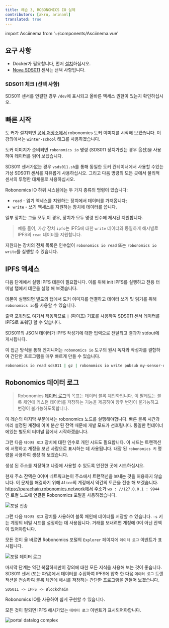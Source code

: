 ```yaml
---
title: 레슨 3, ROBONOMICS IO 실제
contributors: [akru, arinaml]
translated: true
---
```

import Asciinema from '~/components/Asciinema.vue'

## 요구 사항

* Docker가 필요합니다, 먼저 [설치](https://docs.docker.com/engine/install/)하십시오.
* [Nova SDS011](https://aqicn.org/sensor/sds011) 센서는 선택 사항입니다.

### SDS011 체크 (선택 사항)

SDS011 센서를 연결한 경우 `/dev`에 표시되고 올바른 액세스 권한이 있는지 확인하십시오.

<Asciinema vid="WCFcx8C6M8e52UKDNei1xZloU"/>

## 빠른 시작

도 커가 설치되면 [공식 저장소에서](https://hub.docker.com/r/robonomics/robonomics) robonomics 도커 이미지를 시작해 보겠습니다. 이 강의에서는 `winter-school` 태그를 사용하겠습니다.

<Asciinema vid="wM43jozIVfcRmt52ENrJ6yPlH"/>

도커 이미지가 준비되면 `robonomics io` 명령 (SDS011 장치가있는 경우 옵션)을 사용하여 데이터를 읽어 보겠습니다.

<Asciinema vid="iztt22tKGaV8wq3cMXY1oUEYv"/>

SDS011 센서가없는 경우 `vsds011.sh`를 통해 동일한 도커 컨테이너에서 사용할 수있는 가상 SDS011 센서를 자유롭게 사용하십시오. 그리고 다음 명령의 모든 곳에서 물리적 센서의 투명한 대체물로 사용하십시오.

<Asciinema vid="GCkSiJBA1DgpLAAHiMhIOSpgG"/>

Robonomics IO 하위 시스템에는 두 가지 종류의 명령이 있습니다:

* `read` - 읽기 액세스를 지원하는 장치에서 데이터를 가져옵니다;
* `write` - 쓰기 액세스를 지원하는 장치에 데이터를 씁니다.

일부 장치는 그들 모두,이 경우, 장치가 모두 명령 인수에 제시된 지원합니다.

> 예를 들어, 가상 장치 `ipfs`는 IPFS에 대한  `write` 데이터와 동일하게 해시별로 IPFS의 `read` 데이터를 지원합니다.

지원되는 장치의 전체 목록은 인수없이 `robonomics io read` 또는 `robonomics io write`를 실행할 수 있습니다.

## IPFS 액세스

다음 단계에서 실행 IPFS 데몬이 필요합니다. 이를 위해 init IPFS를 실행하고 전용 터미널 탭에서 데몬을 실행 해 보겠습니다.

<Asciinema vid="ir6ziXSBUDrRltTmNxg7sdXVY"/>

데몬이 실행되면 별도의 탭에서 도커 이미지를 연결하고 데이터 쓰기 및 읽기를 위해 `robonomics io`를 사용할 수 있습니다.

<Asciinema vid="ZtwcmpB9Lhum2Sc221QmNwHG4"/>

출력 포워딩도 여기서 작동하므로 `|` (파이프) 기호를 사용하여 SDS011 센서 데이터를 IPFS로 포워딩 할 수 있습니다. 

<Asciinema vid="XS0QESWG7f8ELsQe1bGQllb9O"/>

SDS011의 JSON 데이터가 IPFS 작성기에 대한 입력으로 전달되고 결과가 stdout에 게시됩니다.

이 접근 방식을 통해 엔지니어는 `robonomics io` 도구의 원시 독자와 작성자를 결합하여 간단한 프로그램을 매우 빠르게 만들 수 있습니다.

```bash
robonomics io read sds011 | gz | robonomics io write pubsub my-sensor-data
```

## Robonomics 데이터 로그

> Robonomics [데이터 로그](https://crates.robonomics.network/robonomics_protocol/datalog/index.html)의 목표는 데이터 블록 체인화입니다. 이 팔레트는 블록 체인에 커스텀 데이터를 저장하는 기능을 제공하여 향후 변경이 불가능하고 변경이 불가능하도록합니다.

이 레슨의 마지막 부분에서는 robonomics 노드를 실행해야합니다. 빠른 블록 시간과 미리 설정된 계정에 이미 분산 된 잔액 때문에 개발 모드가 선호됩니다. 동일한 컨테이너에있는 별도의 터미널 탭에서 시작하겠습니다.

<Asciinema vid="QnN9l0sdaZZOyK9ah0DntvCXt"/>

그런 다음 `데이터 로그` 장치에 대한 인수로 개인 시드도 필요합니다. 이 시드는 트랜잭션에 서명하고 계정을 보낸 사람으로 표시하는 데 사용됩니다. 내장 된 `robonomics 키` 명령을 사용하여 생성 해 보겠습니다. 

<Asciinema vid="4Cdfl9F0GgjNWv1c1ZcTBBktF"/>

생성 된 주소를 저장하고 나중에 사용할 수 있도록 안전한 곳에 시드하십시오.

현재 주소 잔액은 0이며 네트워크는이 주소에서 트랜잭션을 보내는 것을 허용하지 않습니다. 이 문제를 해결하기 위해 `Alice`의 계정에서 약간의 토큰을 전송 해 보겠습니다. https://parachain.robonomics.network에서 주소가 `ws : //127.0.0.1 : 9944` 인 로컬 노드에 연결된 Robonomics 포털을 사용하겠습니다. 

![포털 전송](https://ipfs.io/ipfs/QmbpArfthyor5wFWRexgPAyjK7GaFduasc1eoReaf9TpJg/tran.png)

그런 다음 `데이터 로그` 장치를 사용하여 블록 체인에 데이터를 저장할 수 있습니다. `-s` 키는 계정의 비밀 시드를 설정하는 데 사용됩니다. 거래를 보내려면 계정에 0이 아닌 잔액이 있어야합니다.

<Asciinema vid="FzERH9TmFB8oRuas8ZU202Pv8"/>

모든 것이 올 바르면 Robonomics 포털의 `Explorer` 페이지에 `데이터 로그` 이벤트가 표시됩니다. 

![포털 데이터 로그](https://ipfs.io/ipfs/QmbpArfthyor5wFWRexgPAyjK7GaFduasc1eoReaf9TpJg/datalog.png)

마지막 단계는 약간 복잡하지만이 강의에 대한 모든 지식을 사용해 보는 것이 좋습니다. SDS011 센서 (또는 파일)에서 데이터를 수집하여 IPFS에 압축 한 다음 `데이터 로그` 트랜잭션을 전송하여 블록 체인에 해시를 저장하는 간단한 프로그램을 만들어 보겠습니다.

```
SDS011 -> IPFS -> Blockchain
```

Robonomics IO를 사용하여 쉽게 구현할 수 있습니다.

<Asciinema vid="MTpiawGo8DKEn081OozbYb5mU"/>

모든 것이 잘되면 IPFS 해시가있는 `데이터 로그` 이벤트가 표시되어야합니다.

![portal datalog complex](https://ipfs.io/ipfs/QmbpArfthyor5wFWRexgPAyjK7GaFduasc1eoReaf9TpJg/datalog_complex.png)

